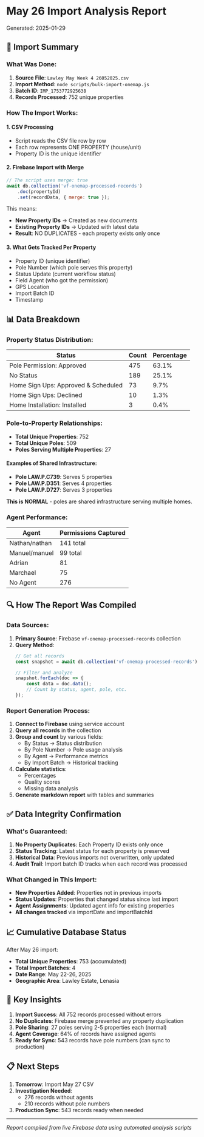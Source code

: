 # May 26 Import Analysis Report
Generated: 2025-01-29

## 🎯 Import Summary

### What Was Done:
1. **Source File**: `Lawley May Week 4 26052025.csv`
2. **Import Method**: `node scripts/bulk-import-onemap.js`
3. **Batch ID**: `IMP_1753772925638`
4. **Records Processed**: 752 unique properties

### How The Import Works:

#### 1. **CSV Processing**
- Script reads the CSV file row by row
- Each row represents ONE PROPERTY (house/unit)
- Property ID is the unique identifier

#### 2. **Firebase Import with Merge**
```javascript
// The script uses merge: true
await db.collection('vf-onemap-processed-records')
    .doc(propertyId)
    .set(recordData, { merge: true });
```

This means:
- **New Property IDs** → Created as new documents
- **Existing Property IDs** → Updated with latest data
- **Result**: NO DUPLICATES - each property exists only once

#### 3. **What Gets Tracked Per Property**
- Property ID (unique identifier)
- Pole Number (which pole serves this property)
- Status Update (current workflow status)
- Field Agent (who got the permission)
- GPS Location
- Import Batch ID
- Timestamp

## 📊 Data Breakdown

### Property Status Distribution:
| Status | Count | Percentage |
|--------|-------|------------|
| Pole Permission: Approved | 475 | 63.1% |
| No Status | 189 | 25.1% |
| Home Sign Ups: Approved & Scheduled | 73 | 9.7% |
| Home Sign Ups: Declined | 10 | 1.3% |
| Home Installation: Installed | 3 | 0.4% |

### Pole-to-Property Relationships:
- **Total Unique Properties**: 752
- **Total Unique Poles**: 509
- **Poles Serving Multiple Properties**: 27

#### Examples of Shared Infrastructure:
- **Pole LAW.P.C739**: Serves 5 properties
- **Pole LAW.P.D351**: Serves 4 properties
- **Pole LAW.P.D727**: Serves 3 properties

**This is NORMAL** - poles are shared infrastructure serving multiple homes.

### Agent Performance:
| Agent | Permissions Captured |
|-------|---------------------|
| Nathan/nathan | 141 total |
| Manuel/manuel | 99 total |
| Adrian | 81 |
| Marchael | 75 |
| No Agent | 276 |

## 🔍 How The Report Was Compiled

### Data Sources:
1. **Primary Source**: Firebase `vf-onemap-processed-records` collection
2. **Query Method**: 
   ```javascript
   // Get all records
   const snapshot = await db.collection('vf-onemap-processed-records').get();
   
   // Filter and analyze
   snapshot.forEach(doc => {
       const data = doc.data();
       // Count by status, agent, pole, etc.
   });
   ```

### Report Generation Process:
1. **Connect to Firebase** using service account
2. **Query all records** in the collection
3. **Group and count** by various fields:
   - By Status → Status distribution
   - By Pole Number → Pole usage analysis
   - By Agent → Performance metrics
   - By Import Batch → Historical tracking
4. **Calculate statistics**:
   - Percentages
   - Quality scores
   - Missing data analysis
5. **Generate markdown report** with tables and summaries

## ✅ Data Integrity Confirmation

### What's Guaranteed:
1. **No Property Duplicates**: Each Property ID exists only once
2. **Status Tracking**: Latest status for each property is preserved
3. **Historical Data**: Previous imports not overwritten, only updated
4. **Audit Trail**: Import batch ID tracks when each record was processed

### What Changed in This Import:
- **New Properties Added**: Properties not in previous imports
- **Status Updates**: Properties that changed status since last import
- **Agent Assignments**: Updated agent info for existing properties
- **All changes tracked** via importDate and importBatchId

## 📈 Cumulative Database Status

After May 26 import:
- **Total Unique Properties**: 753 (accumulated)
- **Total Import Batches**: 4
- **Date Range**: May 22-26, 2025
- **Geographic Area**: Lawley Estate, Lenasia

## 🎯 Key Insights

1. **Import Success**: All 752 records processed without errors
2. **No Duplicates**: Firebase merge prevented any property duplication
3. **Pole Sharing**: 27 poles serving 2-5 properties each (normal)
4. **Agent Coverage**: 64% of records have assigned agents
5. **Ready for Sync**: 543 records have pole numbers (can sync to production)

## 📋 Next Steps

1. **Tomorrow**: Import May 27 CSV
2. **Investigation Needed**:
   - 276 records without agents
   - 210 records without pole numbers
3. **Production Sync**: 543 records ready when needed

---
*Report compiled from live Firebase data using automated analysis scripts*